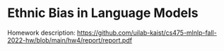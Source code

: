 # Ethnic Bias in Language Models
Homework description: https://github.com/uilab-kaist/cs475-mlnlp-fall-2022-hw/blob/main/hw4/report/report.pdf
